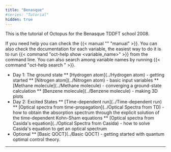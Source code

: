 ```yaml
---
title: "Benasque"
#series: "Tutorial"
hidden: true
---
```



This is the tutorial of Octopus for the Benasque TDDFT school 2008. 

If you need help you can check the {{< manual "" "manual" >}}. You can also check the documentation for each variable, the easiest way to do it is to run {{< command "oct-help show <variable_name>" >}} from the command line. You can also search among variable names by running {{< command "oct-help search <string>" >}}.

* Day 1: The ground state
** [Hydrogen atom](../Hydrogen atom) - getting started
** [Nitrogen atom](../Nitrogen atom) - basic input variables
** [Methane molecule](../Methane molecule) - converging a ground-state calculation
** [Benzene molecule](../Benzene molecule) - making 3D plots
* Day 2: Excited States
** [Time-dependent run](../Time-dependent run)
** [Optical spectra from time-propagation](../Optical Spectra from TD) - how to obtain the absorption spectrum through the explicit solution of the time-dependent Kohn-Sham equations
** [Optical spectra from Casida's equation](../Optical Spectra from Casida) - how to solve Casida's equation to get an optical spectrum
* Optional
** [Basic QOCT](../Basic QOCT) - getting started with quantum optimal control theory.
---------------------------------------------
